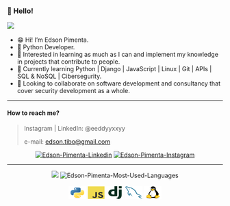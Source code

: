 ### 👋 Hello!
<img src="https://komarev.com/ghpvc/?username=eddyyxxyy&color=blueviolet&style=flat">

- 😁 Hi! I’m Edson Pimenta.
- 🐍 Python Developer.
- 👀 Interested in learning as much as I can and implement my knowledge in projects that contribute to people.
- 🌱 Currently learning Python | Django | JavaScript | Linux | Git | APIs | SQL & NoSQL | Cibersegurity.
- 💞️ Looking to collaborate on software development and consultancy that cover security development as a whole.

---

#### How to reach me?

> Instagram | LinkedIn: @eeddyyxxyy 
> 
> e-mail: edson.tibo@gmail.com

<div align="center">
  <a href = "https://www.linkedin.com/in/eeddyyxxyy/"><img src = "https://img.shields.io/badge/LinkedIn-0077B5?style=for-the-badge&logo=linkedin&logoColor=white" alt="Edson-Pimenta-Linkedin"></a>
  <a href = "https://www.linkedin.com/in/eeddyyxxyy/"><img src = "https://img.shields.io/badge/Instagram-E4405F?style=for-the-badge&logo=instagram&logoColor=white" alt="Edson-Pimenta-Instagram"></a>
</div>

---

<div align="center">
  <img height="160em" src="https://github-readme-stats.vercel.app/api?username=eddyyxxyy&show_icons=true&theme=dark&include_all_commits=true&count_private=true"/>
  <img height="160em" src="https://github-readme-stats.vercel.app/api/top-langs/?username=eddyyxxyy&layout=compact&langs_count=7&theme=dark" alt="Edson-Pimenta-Most-Used-Languages"/>
</div>

<div align="center"><br>
  <img align="center" alt="Edson-Python" height="30" width="40" src="https://raw.githubusercontent.com/devicons/devicon/master/icons/python/python-original.svg">
  <img align="center" alt="Edson-JavaScript" height="30" width="40" src="https://raw.githubusercontent.com/devicons/devicon/master/icons/javascript/javascript-original.svg">
  <img align="center" alt="Edson-Django" height="30" width="40" src="https://raw.githubusercontent.com/devicons/devicon/master/icons/django/django-plain.svg">
  <img align="center" alt="Edson-SQL" height="30" width="40" src="https://raw.githubusercontent.com/devicons/devicon/master/icons/mysql/mysql-original.svg">
  <img align="center" alt="Edson-Linux" height="30" width="40" src="https://raw.githubusercontent.com/devicons/devicon/master/icons/linux/linux-original.svg">
</div>
